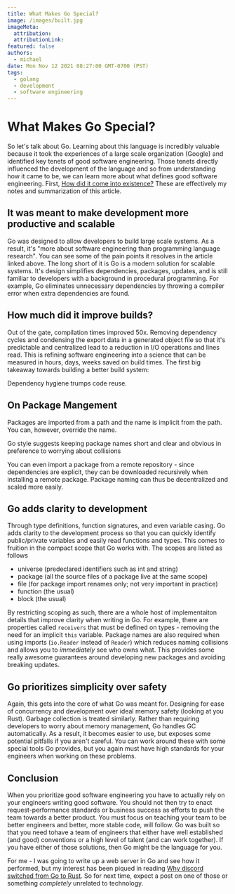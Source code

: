 ```yaml
---
title: What Makes Go Special?
image: /images/built.jpg
imageMeta:
  attribution:
  attributionLink:
featured: false
authors:
  - michael
date: Mon Nov 12 2021 08:27:00 GMT-0700 (PST)
tags:
  - golang
  - development
  - software engineering
---
```


# What Makes Go Special?

So let's talk about Go. Learning about this language is incredibly valuable because it took the experiences of a large scale organization (Google) and identified key tenets of good software engineering. Those tenets directly influenced the development of the language and so from understanding how it came to be, we can learn more about what defines good software engineering. First, [How did it come into existence?](https://talks.golang.org/2012/splash.article) These are effectively my notes and summarization of this article.

## It was meant to make development more productive and scalable

Go was designed to allow developers to build large scale systems. As a result, it's "more about software engineering than programming language research". You can see some of the pain points it resolves in the article linked above. The long short of it is Go is a modern solution for scalable systems. It's design simplifies dependencies, packages, updates, and is still familiar to developers with a background in procedural programming. For example, Go eliminates unnecessary dependencies by throwing a compiler error when extra dependencies are found.

## How much did it improve builds?

Out of the gate, compilation times improved 50x. Removing dependency cycles and condensing the export data in a generated object file so that it's predictable and centralized lead to a reduction in I/O operations and lines read. This is refining software engineering into a science that can be measured in hours, days, <bold>weeks</bold> saved on build times. The first big takeaway towards building a better build system:

<quote>Dependency hygiene trumps code reuse.</quote>

## On Package Mangement

Packages are imported from a path and the name is implicit from the path. You can, however, override the name.

<quote>Go style suggests keeping package names short and clear and obvious in preference to worrying about collisions</quote>

You can even import a package from a remote repository - since dependencies are explicit, they can be downloaded recursively when installing a remote package. Package naming can thus be decentralized and scaled more easily.

## Go adds clarity to development

Through type definitions, function signatures, and even variable casing. Go adds clarity to the development process so that you can quickly identify public/private variables and easily read functions and types. This comes to fruition in the compact scope that Go works with. The scopes are listed as follows

- universe (predeclared identifiers such as int and string)
- package (all the source files of a package live at the same scope)
- file (for package import renames only; not very important in practice)
- function (the usual)
- block (the usual)

By restricting scoping as such, there are a whole host of implementaiton details that improve clarity when writing in Go. For example, there are properties called `receivers` that must be defined on types - removing the need for an implicit `this` variable. Package names are also required when using imports (`io.Reader` instead of `Reader`) which reduces naming collisions and allows you to _immediately_ see who owns what. This provides some really awesome guarantees around developing new packages and avoiding breaking updates.

## Go prioritizes simplicity over safety

Again, this gets into the core of what Go was meant for. Designing for ease of concurrency and development over ideal memory safety (looking at you Rust). Garbage collection is treated similarly. Rather than requiring developers to worry about memory management, Go handles GC automatically. As a result, it becomes easier to use, but exposes some potential pitfalls if you aren't careful. You can work around these with some special tools Go provides, but you again must have high standards for your engineers when working on these problems.

## Conclusion

When you prioritize good software engineering you have to actually rely on your engineers writing good software. You should not then try to enact request-performance standards or business success as efforts to push the team towards a better product. You must focus on teaching your team to be better engineers and better, more stable code, will follow. Go was built so that you need tohave a team of engineers that either have well established (and good) conventions or a high level of talent (and can work together). If you have either of those solutions, then Go might be the language for you.

For me - I was going to write up a web server in Go and see how it performed, but my interest has been piqued in reading [Why discord switched from Go to Rust](https://discord.com/blog/why-discord-is-switching-from-go-to-rust). So for next time, expect a post on one of those or something _completely_ unrelated to technology.

